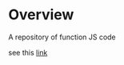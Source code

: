 # Overview

A repository of function JS code

see this [link](https://github.com/MostlyAdequate/mostly-adequate-guide)